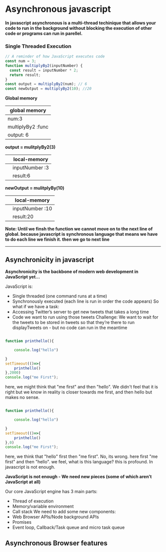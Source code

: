 # Asynchronous javascript

**In javascript asynchronous is a multi-thread techinique that allows your code to run in the background without blocking the execution of other code or programs can run in parellel.**

### Single Threaded Execution
```javascript
// A reminder of how JavaScript executes code
const num = 3;
function multiplyBy2(inputNumber) {
  const result = inputNumber * 2;
  return result;
}
const output = multiplyBy2(num); // 6
const newOutput = multiplyBy2(10); //20
```

**Global memory**

| global memory     |
| ----------------- |
| num:3             |
| multiplyBy2 :func |
| output: 6         |

**output = mulitplyBy2(3)**

|     | local-memory   |
| --- | -------------- |
|     | inputNumber :3 |
|     | result:6       |

**newOutput = mulitplyBy(10)**

|     | local-memory   |
| --- | -------------- |
|     | inputNumber :10 |
|     | result:20     |

**Note: Until we finsh the function we cannot move on to the next line of global. because javascript is synchronous language that means we have to do each line we finish it. then we go to next line**

---

## Asynchronicity in javascript

**Asynchronicity is the backbone of modern web development in JavaScript yet...**

JavaScript is:
- Single threaded (one command runs at a time)
- Synchronously executed (each line is run in order the code appears)
So what if we have a task:
- Accessing Twitter’s server to get new tweets that takes a long time
- Code we want to run using those tweets
Challenge: We want to wait for the tweets to be stored in tweets so that they’re there
to run displayTweets on - but no code can run in the meantime



```javascript

function printhello(){

    console.log("hello")

}
setTimeout(()=>{
    printhello()
},2000)
console.log("me First");
```

here, we might think that "me first" and then "hello". We didn't feel that it is right but we know in reality is closer towards me first, and then hello but makes no sense. 

```javascript

function printhello(){

    console.log("hello")

}
setTimeout(()=>{
    printhello()
},0)
console.log("me First");
```
here, we think that "hello"  first then  "me first". No, its wrong. here first "me first" and then "hello". we feel, what is this language? this is profound. In javascript is not enough.


**JavaScript is not enough - We need new pieces (some of which aren’t JavaScript at all)**

Our core JavaScript engine has 3 main parts:
- Thread of execution
- Memory/variable environment
- Call stack
We need to add some new components:
- Web Browser APIs/Node background APIs
- Promises
- Event loop, Callback/Task queue and micro task queue


## Asynchronous Browser features

